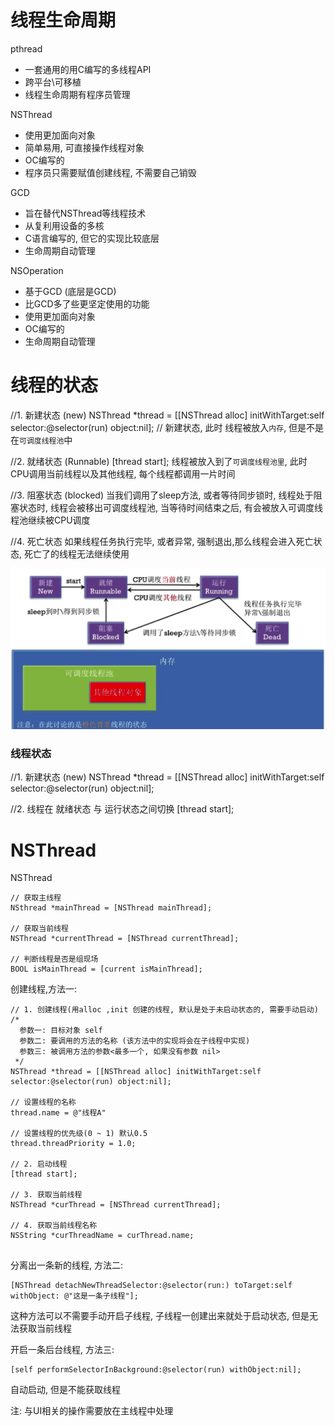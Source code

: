 # 线程生命周期
pthread 

  * 一套通用的用C编写的多线程API
  * 跨平台\可移植
  * 线程生命周期有程序员管理
  
NSThread

  * 使用更加面向对象
  * 简单易用, 可直接操作线程对象
  * OC编写的
  * 程序员只需要赋值创建线程, 不需要自己销毁
  
GCD

  * 旨在替代NSThread等线程技术
  * 从复利用设备的多核
  * C语言编写的, 但它的实现比较底层
  * 生命周期自动管理
  
NSOperation

  * 基于GCD (底层是GCD)
  * 比GCD多了些更坚定使用的功能
  * 使用更加面向对象
  * OC编写的
  * 生命周期自动管理
  
# 线程的状态

//1. 新建状态 (new)
NSThread *thread = [[NSThread alloc] initWithTarget:self selector:@selector(run) object:nil];
// 新建状态, 此时 线程被放入`内存`, 但是不是在`可调度线程池`中

//2. 就绪状态 (Runnable)
[thread start];
线程被放入到了`可调度线程池里`, 此时CPU调用当前线程以及其他线程, 每个线程都调用一片时间

//3. 阻塞状态 (blocked)
当我们调用了sleep方法, 或者等待同步锁时, 线程处于阻塞状态时, 线程会被移出可调度线程池, 当等待时间结束之后, 有会被放入可调度线程池继续被CPU调度

//4. 死亡状态
如果线程任务执行完毕, 或者异常, 强制退出,那么线程会进入死亡状态, 死亡了的线程无法继续使用

![](/assets/Snip20170324_1.png)

### 线程状态

//1. 新建状态 (new)
NSThread *thread = [[NSThread alloc] initWithTarget:self selector:@selector(run) object:nil];

//2. 线程在 就绪状态 与 运行状态之间切换
[thread start];

# NSThread
NSThread 

```
// 获取主线程
NSthread *mainThread = [NSThread mainThread];

// 获取当前线程
NSThread *currentThread = [NSThread currentThread];

// 判断线程是否是组现场
BOOL isMainThread = [current isMainThread];
```

创建线程,方法一:
```
// 1. 创建线程(用alloc ,init 创建的线程, 默认是处于未启动状态的, 需要手动启动)
/*
  参数一: 目标对象 self
  参数二: 要调用的方法的名称 (该方法中的实现将会在子线程中实现)
  参数三: 被调用方法的参数<最多一个, 如果没有参数 nil>
 */
NSThread *thread = [[NSThread alloc] initWithTarget:self selector:@selector(run) object:nil];

// 设置线程的名称
thread.name = @"线程A"

// 设置线程的优先级(0 ~ 1) 默认0.5
thread.threadPriority = 1.0;

// 2. 启动线程
[thread start];

// 3. 获取当前线程
NSThread *curThread = [NSThread currentThread];

// 4. 获取当前线程名称
NSString *curThreadName = curThread.name;
  
```

分离出一条新的线程, 方法二:
```
[NSThread detachNewThreadSelector:@selector(run:) toTarget:self withObject: @"这是一条子线程"];
```
这种方法可以不需要手动开启子线程, 子线程一创建出来就处于启动状态,
但是无法获取当前线程


开启一条后台线程, 方法三:
```
[self performSelectorInBackground:@selector(run) withObject:nil];
```
自动启动, 但是不能获取线程

注: 与UI相关的操作需要放在主线程中处理





<br />
<br />
<br />


